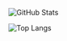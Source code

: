 ![GitHub Stats](https://github-readme-stats.vercel.app/api?username=johnsonshi&show_icons=true&hide_rank=true&count_private=true)

![Top Langs](https://github-readme-stats.vercel.app/api/top-langs/?username=johnsonshi)
